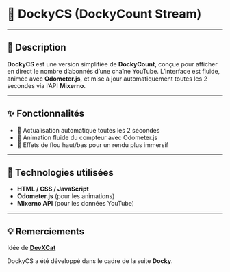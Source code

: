 # 🧮 DockyCS (DockyCount Stream)

---

## 📖 Description

**DockyCS** est une version simplifiée de **DockyCount**, conçue pour afficher en direct le nombre d’abonnés d’une chaîne YouTube.
L’interface est fluide, animée avec **Odometer.js**, et mise à jour automatiquement toutes les 2 secondes via l’API **Mixerno**.

---

## ✨ Fonctionnalités

* 🔁 Actualisation automatique toutes les 2 secondes
* 🔢 Animation fluide du compteur avec Odometer.js
* 💨 Effets de flou haut/bas pour un rendu plus immersif

---

## 🧰 Technologies utilisées

* **HTML / CSS / JavaScript**
* **Odometer.js** (pour les animations)
* **Mixerno API** (pour les données YouTube)

---

## 💡 Remerciements

Idée de **[DevXCat](https://github.com/DevXCat)**

DockyCS a été développé dans le cadre de la suite **Docky**.
